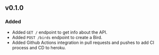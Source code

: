 

## v0.1.0

### Added
- Added `GET /` endpoint to get info about the API.
- Added `POST /birds` endpoint to create a Bird.
- Added Github Actions integration in pull requests and pushes to add CI process and CD to heroku. 
